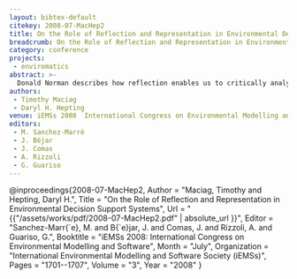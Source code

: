 ```yaml
---
layout: bibtex-default
citekey: 2008-07-MacHep2
title: On the Role of Reflection and Representation in Environmental Decision Support Systems (2008)
breadcrumb: On the Role of Reflection and Representation in Environmental Decision Support Systems (2008)
category: conference
projects:
 - enviromatics
abstract: >-
  Donald Norman describes how reflection enables us to critically analyse and review details, compare and contrast situational outcomes, and aid in our general decision-making abilities. Furthermore, he explains how through reflection, we increase our awareness - become smarter - which inevitably enables us to conduct more satisfying decision-making analyses. In a day and age where information is abundant, the activity of reflection may prove more difficult. This is particularly the case for evaluating alternatives for health and environmentally preferable product selection. Key in supporting consumers in such regard is the design of the user interface, one where the interactions provide satisfying user experiences through support for reflective activities supplemented by high quality representations. This paper will discuss the importance of reflection and representation in such regard by describing a framework for system design. A detailed description of the framework is provided along with a discussion describing qualitative results from a recent usability evaluation. Future work is also provided.
authors:
 - Timothy Maciag
 - Daryl H. Hepting
venue: iEMSs 2008  International Congress on Environmental Modelling and Software
editors:
 - M. Sanchez-Marrè
 - J. Bèjar
 - J. Comas
 - A. Rizzoli
 - G. Guariso
---
```

@inproceedings{2008-07-MacHep2,
	Author =  "Maciag, Timothy and Hepting, Daryl H.",
	Title =  "On the Role of Reflection and Representation in Environmental Decision Support Systems",
	Url = \"{{"/assets/works/pdf/2008-07-MacHep2.pdf" | absolute_url }}\",
	Editor =  "Sanchez-Marr{\`e}, M. and B{\`e}jar, J. and Comas, J. and Rizzoli, A. and Guariso, G.",
	Booktitle =  "iEMSs 2008: International Congress on Environmental Modelling and Software",
	Month =  "July",
	Organization =  "International Environmental Modelling and Software Society (iEMSs)",
	Pages =  "1701--1707",
	Volume =  "3",
	Year =  "2008"
}
